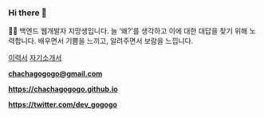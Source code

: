 ### Hi there 👋

👨‍💻
백엔드 웹개발자 지망생입니다.
늘 ‘왜?’를 생각하고 이에 대한 대답을 찾기 위해 노력합니다.
배우면서 기쁨을 느끼고, 알려주면서 보람을 느낍니다.

[이력서](https://bit.ly/haeseung)
[자기소개서](https://bit.ly/haeseung_coverletter)



**chachagogogo@gmail.com**

**https://chachagogogo.github.io**

**https://twitter.com/dev_gogogo**

<!--
**chachagogogo/chachagogogo** is a ✨ _special_ ✨ repository because its `README.md` (this file) appears on your GitHub profile.
